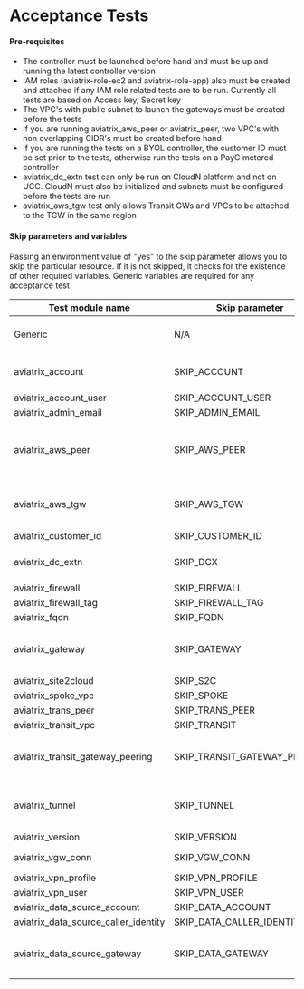 # Acceptance Tests

#### Pre-requisites

- The controller must be launched before hand and must be up and running the latest controller version
- IAM roles (aviatrix-role-ec2 and aviatrix-role-app) also must be created and attached if any IAM role related tests are to be run. Currently all tests are based on Access key, Secret key
- The VPC's with public subnet to launch the gateways must be created before the tests
- If you are running aviatrix_aws_peer or aviatrix_peer, two VPC's with non overlapping CIDR's must be created before hand
- If you are running the tests on a BYOL controller, the customer ID must be set prior to the tests, otherwise run the tests on a PayG metered controller
- aviatrix_dc_extn test can only be run on CloudN platform and not on UCC. CloudN must also be initialized and subnets must be configured before the tests are run
- aviatrix_aws_tgw test only allows Transit GWs and VPCs to be attached to the TGW in the same region 

#### Skip parameters and variables

Passing an environment value of "yes" to the skip parameter allows you to skip the particular resource. If it is not skipped, it checks for the existence of other required variables. Generic variables are required for any acceptance test

| Test module name                     | Skip parameter               | Required variables                                                  |
| ------------------------------------ | ---------------------------- | ------------------------------------------------------------------- |
| Generic                              | N/A                          | AVIATRIX_USERNAME, AVIATRIX_PASSWORD, AVIATRIX_CONTROLLER_IP        |
| aviatrix_account                     | SKIP_ACCOUNT                 | AWS_ACCOUNT_NUMBER, AWS_ACCESS_KEY, AWS_SECRET_KEY                  |
| aviatrix_account_user                | SKIP_ACCOUNT_USER            |                                                                     |
| aviatrix_admin_email                 | SKIP_ADMIN_EMAIL             |                                                                     |
| aviatrix_aws_peer                    | SKIP_AWS_PEER                | aviatrix_account + AWS_VPC_ID, AWS_VPC_ID2, AWS_REGION, AWS_REGION2 |
| aviatrix_aws_tgw                     | SKIP_AWS_TGW                 | aviatrix_account + AWS_VPC_ID, AWS_REGION, AWS_VPC_TGW_ID           |
| aviatrix_customer_id                 | SKIP_CUSTOMER_ID             | CUSTOMER_ID                                                         |
| aviatrix_dc_extn                     | SKIP_DCX                     | aviatrix_account + AWS_REGION, DCX_SUBNET                           |
| aviatrix_firewall                    | SKIP_FIREWALL                | aviatrix_gateway                                                    |
| aviatrix_firewall_tag                | SKIP_FIREWALL_TAG            |                                                                     |
| aviatrix_fqdn                        | SKIP_FQDN                    | aviatrix_gateway                                                    |
| aviatrix_gateway                     | SKIP_GATEWAY                 | aviatrix_account + AWS_VPC_ID, AWS_REGION, AWS_VPC_NET              |
| aviatrix_site2cloud                  | SKIP_S2C                     | aviatrix_gateway                                                    |
| aviatrix_spoke_vpc                   | SKIP_SPOKE                   | aviatrix_gateway                                                    |
| aviatrix_trans_peer                  | SKIP_TRANS_PEER              | aviatrix_tunnel                                                     |
| aviatrix_transit_vpc                 | SKIP_TRANSIT                 | aviatrix_gateway                                                    |
| aviatrix_transit_gateway_peering     | SKIP_TRANSIT_GATEWAY_PEERING | aviatrix_gateway + AWS_VPC_ID2, AWS_REGION2, AWS_VPC_NET2           |
| aviatrix_tunnel                      | SKIP_TUNNEL                  | aviatrix_gateway + AWS_VPC_ID2, AWS_REGION2, AWS_VPC_NET2           |
| aviatrix_version                     | SKIP_VERSION                 |                                                                     |
| aviatrix_vgw_conn                    | SKIP_VGW_CONN                | aviatrix_gateway + AWS_BGP_VGW_ID                                   |
| aviatrix_vpn_profile                 | SKIP_VPN_PROFILE             | aviatrix_vpn_user                                                   |
| aviatrix_vpn_user                    | SKIP_VPN_USER                | aviatrix_gateway                                                    |
| aviatrix_data_source_account         | SKIP_DATA_ACCOUNT            | aviatrix_account                                                    |
| aviatrix_data_source_caller_identity | SKIP_DATA_CALLER_IDENTITY    |                                                                     |
| aviatrix_data_source_gateway         | SKIP_DATA_GATEWAY            | aviatrix_account + AWS_VPC_ID, AWS_REGION, AWS_VPC_NET              |

